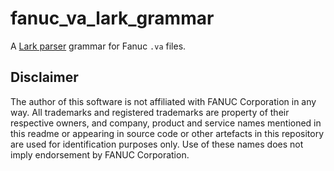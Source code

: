 # fanuc_va_lark_grammar

A [Lark parser](https://github.com/lark-parser/lark) grammar for Fanuc `.va` files.


## Disclaimer

The author of this software is not affiliated with FANUC Corporation in any way.
All trademarks and registered trademarks are property of their respective owners, and company, product and service names mentioned in this readme or appearing in source code or other artefacts in this repository are used for identification purposes only.
Use of these names does not imply endorsement by FANUC Corporation.

